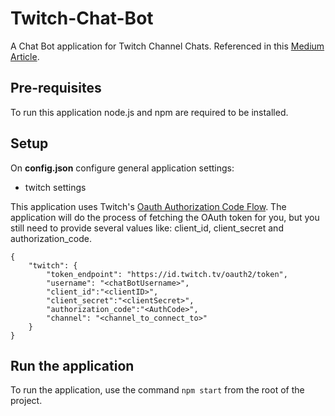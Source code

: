 # Twitch-Chat-Bot

A Chat Bot application for Twitch Channel Chats. 
Referenced in this [Medium Article](https://medium.com/codex/creating-a-twitch-chat-bot-ca368321b7f7).

## Pre-requisites

To run this application node.js and npm are required to be installed.

## Setup

On **config.json** configure general application settings: 
- twitch settings

This application uses Twitch's [Oauth Authorization Code Flow](https://dev.twitch.tv/docs/authentication/getting-tokens-oauth/#oauth-authorization-code-flow).
The application will do the process of fetching the OAuth token for you, but you still need to provide several values like: client_id, client_secret and authorization_code.


```
{
    "twitch": {
        "token_endpoint": "https://id.twitch.tv/oauth2/token",
        "username": "<chatBotUsername>",
        "client_id":"<clientID>",
        "client_secret":"<clientSecret>",
        "authorization_code":"<AuthCode>",
        "channel": "<channel_to_connect_to>"
    }
}
```

## Run the application

To run the application, use the command ```npm start``` from the root of the project.
